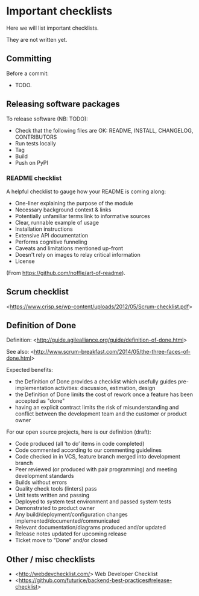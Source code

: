# Important checklists

Here we will list important checklists.

They are not written yet.

## Committing

Before a commit:

- TODO.

## Releasing software packages

To release software (NB: TODO):

- Check that the following files are OK: README, INSTALL, CHANGELOG, CONTRIBUTORS
- Run tests locally
- Tag
- Build
- Push on PyPI

### README checklist

A helpful checklist to gauge how your README is coming along:

- One-liner explaining the purpose of the module
- Necessary background context & links
- Potentially unfamiliar terms link to informative sources
- Clear, runnable example of usage
- Installation instructions
- Extensive API documentation
- Performs cognitive funneling
- Caveats and limitations mentioned up-front
- Doesn't rely on images to relay critical information
- License

(From <https://github.com/noffle/art-of-readme>).

## Scrum checklist

\<<https://www.crisp.se/wp-content/uploads/2012/05/Scrum-checklist.pdf>>

## Definition of Done

Definition: \<<http://guide.agilealliance.org/guide/definition-of-done.html>>

See also: \<<http://www.scrum-breakfast.com/2014/05/the-three-faces-of-done.html>>

Expected benefits:

- the Definition of Done provides a checklist which usefully guides pre-implementation activities: discussion, estimation, design
- the Definition of Done limits the cost of rework once a feature has been accepted as "done"
- having an explicit contract limits the risk of misunderstanding and conflict between the development team and the customer or product owner

For our open source projects, here is our definition (draft):

- Code produced (all ‘to do’ items in code completed)
- Code commented according to our commenting guidelines
- Code checked in in VCS, feature branch merged into development branch
- Peer reviewed (or produced with pair programming) and meeting development standards
- Builds without errors
- Quality check tools (linters) pass
- Unit tests written and passing
- Deployed to system test environment and passed system tests
- Demonstrated to product owner
- Any build/deployment/configuration changes implemented/documented/communicated
- Relevant documentation/diagrams produced and/or updated
- Release notes updated for upcoming release
- Ticket move to "Done" and/or closed

## Other / misc checklists

- \<<http://webdevchecklist.com/>> Web Developer Checklist
- \<<https://github.com/futurice/backend-best-practices#release-checklist>>
